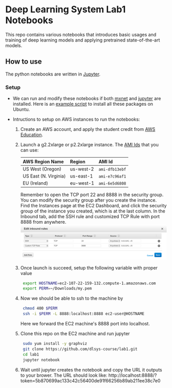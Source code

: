 # Deep Learning System Lab1 Notebooks

This repo contains various notebooks that introduces basic usages and training
of deep learning models and applying pretrained state-of-the-art models.

## How to use

The python notebooks are written in [Jupyter](http://jupyter.org/).

### Setup
- We can run and modify these notebooks if both [mxnet](http://mxnet.io/get_started/index.html#setup-and-installation) and [jupyter](http://jupyter.org/) are
  installed. Here is an [example script](https://gist.github.com/mli/b64322f446b2043e3350ddcbfa5957be) to install all these packages on Ubuntu.

- Intructions to setup on AWS instances to run the notebooks:

  1.  Create an AWS account, and apply the student credit from [AWS Education](https://aws.amazon.com/education/awseducate).

  2.  Launch a g2.2xlarge or p2.2xlarge instance. The [AMI Ids](https://aws.amazon.com/marketplace/pp/B01M0AXXQB) that you can use:

      | AWS Region Name       | Region      | AMI Id         |
      |-----------------------|-------------|----------------|
      | US West (Oregon)      | us-west-2   | `ami-dfb13ebf` |
      | US East (N. Virginia) | us-east-1   | `ami-e7c96af1` |
      | EU (Ireland)          | eu-west-1   | `ami-6e5d6808` |

      Remember to open the TCP port 22 and 8888 in the security group. You can modify the security group after you create the instance.
      Find the Instances page at the EC2 Dashboard, and click the security group of the instance you created, which is at the last column.
      In the Inbound tab, add the SSH rule and customized TCP Rule with port 8888 from anywhere.
      ![Inbound rules](./inbound_rules.png)

  3.  Once launch is succeed, setup the following variable with proper value

      ```bash
       export HOSTNAME=ec2-107-22-159-132.compute-1.amazonaws.com
       export PERM=~/Downloads/my.pem
      ```

  4. Now we should be able to ssh to the machine by

      ```bash
       chmod 400 $PERM
       ssh -i $PERM -L 8888:localhost:8888 ec2-user@HOSTNAME
      ```

      Here we forward the EC2 machine's 8888 port into localhost.

  5. Clone this repo on the EC2 machine and run jupyter

      ```bash
       sudo yum install -y graphviz
       git clone https://github.com/dlsys-course/lab1.git
       cd lab1
       jupyter notebook
      ```

  6. Wait until jupyter creates the notebook and copy the URL it outputs to your brower.
   The URL should look like:
   http://localhost:8888/?token=5b870699ac133c42c56400de91f66256b89ab211ee38c7e0
